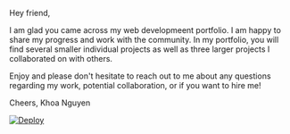 Hey friend, 

I am glad you came across my web developmeent portfolio. I am happy to share my progress and work with the community. In my portfolio, you will find several smaller individual projects as well as three larger projects I collaborated on with others.

Enjoy and please don't hesitate to reach out to me about any questions regarding my work, potential collaboration, or if you want to hire me!

Cheers, 
Khoa Nguyen

[![Deploy](https://www.herokucdn.com/deploy/button.svg)](https://heroku.com/deploy)


